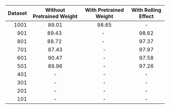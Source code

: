 | Dataset | Without Pretrained Weight | With Pretrained Weight | With Rolling Effect |
|-----:|:------:|:--------:|:------:|
| 1001 | 89.01  | 98.65    | -      |
| 901  | 89.43  | -        | 98.62  |
| 801  | 88.72  | -        | 97.37  |
| 701  | 87.43  | -        | 97.97  |
| 601  | 90.47  | -        | 97.58  |
| 501  | 89.96  | -        | 97.26  |
| 401  | -      | -        | -      |
| 301  | -      | -        | -      |
| 201  | -      | -        | -      |
| 101  | -      | -        | -      |
